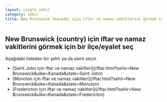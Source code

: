 ```yaml
---
layout: single_sehir
category: sehir
title: New Brunswick (Kanada) için iftar ve namaz vakitlerini görmek için bir ilçe/eyalet seç
---
```



## New Brunswick (country) için iftar ve namaz vakitlerini görmek için bir ilçe/eyalet seç

Aşağıdaki listeden bir şehir ya da semt seçin


* [Saint John için iftar ve namaz vakitleri](/iftar.html?sehir=New Brunswick&ulke=Kanada&state=Saint John)
* [Moncton için iftar ve namaz vakitleri](/iftar.html?sehir=New Brunswick&ulke=Kanada&state=Moncton)
* [Fredericton için iftar ve namaz vakitleri](/iftar.html?sehir=New Brunswick&ulke=Kanada&state=Fredericton)
